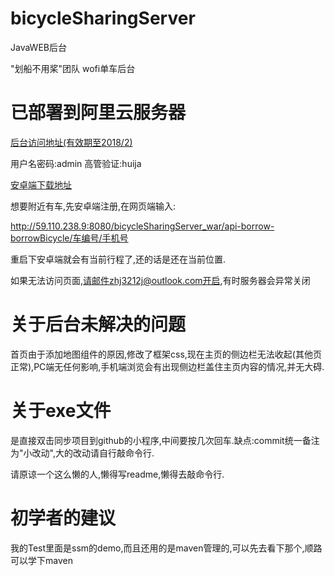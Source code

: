 # bicycleSharingServer
JavaWEB后台

"划船不用桨"团队   wofi单车后台
# 已部署到阿里云服务器

[后台访问地址(有效期至2018/2)](http://59.110.238.9:8080/bicycleSharingServer_war/)

用户名密码:admin 高管验证:huija

[安卓端下载地址](http://59.110.229.53/download/wofi.apk)

想要附近有车,先安卓端注册,在网页端输入:

http://59.110.238.9:8080/bicycleSharingServer_war/api-borrow-borrowBicycle/车编号/手机号

重启下安卓端就会有当前行程了,还的话是还在当前位置.

如果无法访问页面,请邮件zhj3212j@outlook.com开启,有时服务器会异常关闭

# 关于后台未解决的问题

首页由于添加地图组件的原因,修改了框架css,现在主页的侧边栏无法收起(其他页正常),PC端无任何影响,手机端浏览会有出现侧边栏盖住主页内容的情况,并无大碍.
  
# 关于exe文件
是直接双击同步项目到github的小程序,中间要按几次回车.缺点:commit统一备注为"小改动",大的改动请自行敲命令行.

请原谅一个这么懒的人,懒得写readme,懒得去敲命令行.

# 初学者的建议
我的Test里面是ssm的demo,而且还用的是maven管理的,可以先去看下那个,顺路可以学下maven